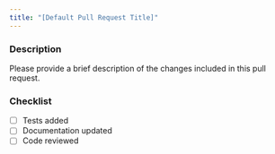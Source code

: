 ```yaml
---
title: "[Default Pull Request Title]"
---
```


### Description

Please provide a brief description of the changes included in this pull request.

### Checklist

- [ ] Tests added
- [ ] Documentation updated
- [ ] Code reviewed
